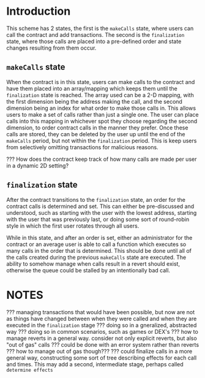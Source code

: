 # Introduction

This scheme has 2 states, the first is the `makeCalls` state, where users can call the contract and add transactions. The second is the `finalization` state, where those calls are placed into a pre-defined order and state changes resulting from them occur.

## `makeCalls` state

When the contract is in this state, users can make calls to the contract and have them placed into an array/mapping which keeps them until the `finalization` state is reached. The array used can be a 2-D mapping, with the first dimension being the address making the call, and the second dimension being an index for what order to make those calls in. This allows users to make a set of calls rather than just a single one. The user can place calls into this mapping in whichever spot they choose regarding the second dimension, to order contract calls in the manner they prefer. Once these calls are stored, they can be deleted by the user up until the end of the `makeCalls` period, but not within the `finalization` period. This is keep users from selectively omitting transactions for malicious reasons.

??? How does the contract keep track of how many calls are made per user in a dynamic 2D setting?

## `finalization` state

After the contract transitions to the `finalization` state, an order for the contract calls is determined and set. This can either be pre-discussed and understood, such as starting with the user with the lowest address, starting with the user that was previously last, or doing some sort of round-robin style in which the first user rotates through all users.

While in this state, and after an order is set, either an administrator for the contract or an average user is able to call a function which executes so many calls in the order that is determined. This should be done until all of the calls created during the previous `makeCalls` state are executed. The ability to somehow manage when calls result in a revert should exist, otherwise the queue could be stalled by an intentionally bad call.

# NOTES

??? managing transactions that would have been possible, but now are not as things have changed between when they were called and when they are executed in the `finalization` stage
  ??? doing so in a gneralized, abstracted way
  ??? doing so in common scenarios, such as games or DEX's
??? how to manage reverts in a general way. consider not only explicit reverts, but also "out of gas" calls
  ??? could be done with an error system rather than reverts
    ??? how to manage out of gas though???
  ??? could finalize calls in a more general way, constructing some sort of tree describing effects for each call and times. This may add a second, intermediate stage, perhaps called `determine effects`
